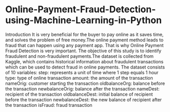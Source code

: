 # Online-Payment-Fraud-Detection-using-Machine-Learning-in-Python
Introduction
 It is very beneficial for the buyer to pay online as it saves time, and solves the problem of free money.The online payment method leads to fraud that can happen using any payment app. That is why Online Payment Fraud Detection is very important.
 The objective of this study is to identify fraudulent and non-fraudulent payments.The dataset is collected from Kaggle, which contains historical information about fraudulent transactions which can be used to detect fraud in online payments.
The dataset consists of 10 variables:
step: represents a unit of time where 1 step equals 1 hour
type: type of online transaction
amount: the amount of the transaction
nameOrig: customer starting the transaction
oldbalanceOrg: balance before the transaction
newbalanceOrig: balance after the transaction
nameDest: recipient of the transaction
oldbalanceDest: initial balance of recipient before the transaction
newbalanceDest: the new balance of recipient after the transaction
isFraud: fraud transaction

